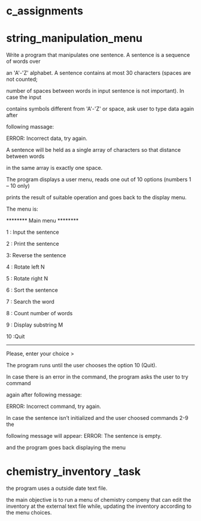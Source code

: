 # c_assignments

# string_manipulation_menu

  Write a program that manipulates one sentence. A sentence is a sequence of words over
  
  an 'A'-'Z' alphabet. A sentence contains at most 30 characters (spaces are not counted;
  
  number of spaces between words in input sentence is not important). In case the input
  
  contains symbols different from 'A'-'Z' or space, ask user to type data again after
  
  following massage:
  
  ERROR: Incorrect data, try again.
  
  A sentence will be held as a single array of characters so that distance between words
  
  in the same array is exactly one space.
  
  The program displays a user menu, reads one out of 10 options (numbers 1 – 10 only)
  
  prints the result of suitable operation and goes back to the display menu.
  
  The menu is:

  
  ******** Main menu ********
  
  1 : Input the sentence
  
  2 : Print the sentence
  
  3: Reverse the sentence
  
  4 : Rotate left N
  
  5 : Rotate right N
  
  6 : Sort the sentence
  
  7 : Search the word
  
  8 : Count number of words
  
  9 : Display substring M
  
  10 :Quit
  
  ****************************
  
  Please, enter your choice >



The program runs until the user chooses the option 10 (Quit).

In case there is an error in the command, the program asks the user to try command

again after following message:

ERROR: Incorrect command, try again.

In case the sentence isn’t initialized and the user choosed commands 2-9 the

following message will appear: ERROR: The sentence is empty.

and the program goes back displaying the menu

# chemistry_inventory _task

the program uses a outside date text file.

the main objective is to run a menu of chemistry compeny that can edit the inventory at the external text file while, updating the inventory according to the menu choices.

